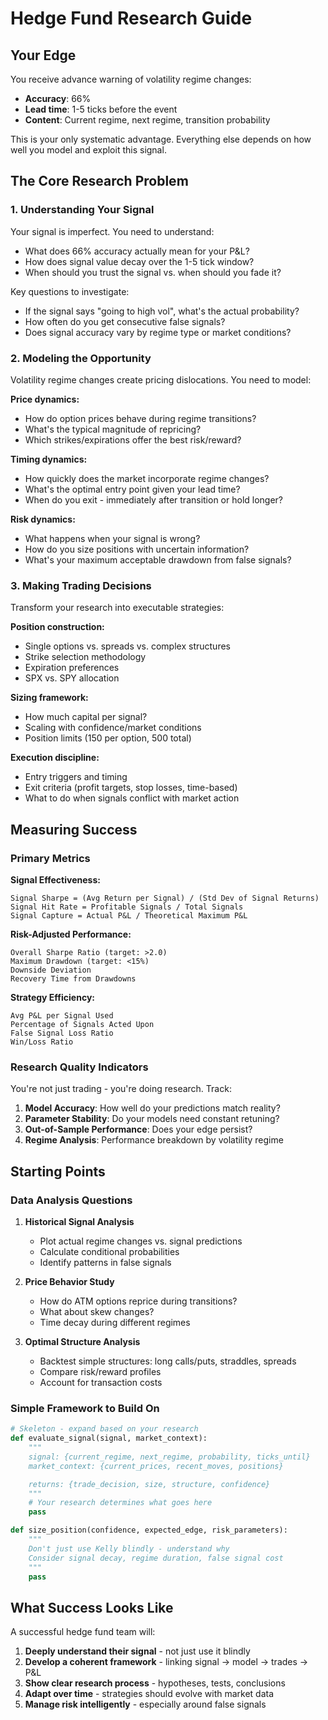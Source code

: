 # Hedge Fund Research Guide

## Your Edge

You receive advance warning of volatility regime changes:
- **Accuracy**: 66%
- **Lead time**: 1-5 ticks before the event
- **Content**: Current regime, next regime, transition probability

This is your only systematic advantage. Everything else depends on how well you model and exploit this signal.

## The Core Research Problem

### 1. Understanding Your Signal

Your signal is imperfect. You need to understand:

- What does 66% accuracy actually mean for your P&L?
- How does signal value decay over the 1-5 tick window?
- When should you trust the signal vs. when should you fade it?

Key questions to investigate:
- If the signal says "going to high vol", what's the actual probability?
- How often do you get consecutive false signals?
- Does signal accuracy vary by regime type or market conditions?

### 2. Modeling the Opportunity

Volatility regime changes create pricing dislocations. You need to model:

**Price dynamics:**
- How do option prices behave during regime transitions?
- What's the typical magnitude of repricing?
- Which strikes/expirations offer the best risk/reward?

**Timing dynamics:**
- How quickly does the market incorporate regime changes?
- What's the optimal entry point given your lead time?
- When do you exit - immediately after transition or hold longer?

**Risk dynamics:**
- What happens when your signal is wrong?
- How do you size positions with uncertain information?
- What's your maximum acceptable drawdown from false signals?

### 3. Making Trading Decisions

Transform your research into executable strategies:

**Position construction:**
- Single options vs. spreads vs. complex structures
- Strike selection methodology
- Expiration preferences
- SPX vs. SPY allocation

**Sizing framework:**
- How much capital per signal?
- Scaling with confidence/market conditions
- Position limits (150 per option, 500 total)

**Execution discipline:**
- Entry triggers and timing
- Exit criteria (profit targets, stop losses, time-based)
- What to do when signals conflict with market action

## Measuring Success

### Primary Metrics

**Signal Effectiveness:**
```
Signal Sharpe = (Avg Return per Signal) / (Std Dev of Signal Returns)
Signal Hit Rate = Profitable Signals / Total Signals
Signal Capture = Actual P&L / Theoretical Maximum P&L
```

**Risk-Adjusted Performance:**
```
Overall Sharpe Ratio (target: >2.0)
Maximum Drawdown (target: <15%)
Downside Deviation
Recovery Time from Drawdowns
```

**Strategy Efficiency:**
```
Avg P&L per Signal Used
Percentage of Signals Acted Upon
False Signal Loss Ratio
Win/Loss Ratio
```

### Research Quality Indicators

You're not just trading - you're doing research. Track:

1. **Model Accuracy**: How well do your predictions match reality?
2. **Parameter Stability**: Do your models need constant retuning?
3. **Out-of-Sample Performance**: Does your edge persist?
4. **Regime Analysis**: Performance breakdown by volatility regime

## Starting Points

### Data Analysis Questions

1. **Historical Signal Analysis**
   - Plot actual regime changes vs. signal predictions
   - Calculate conditional probabilities
   - Identify patterns in false signals

2. **Price Behavior Study**
   - How do ATM options reprice during transitions?
   - What about skew changes?
   - Time decay during different regimes

3. **Optimal Structure Analysis**
   - Backtest simple structures: long calls/puts, straddles, spreads
   - Compare risk/reward profiles
   - Account for transaction costs

### Simple Framework to Build On

```python
# Skeleton - expand based on your research
def evaluate_signal(signal, market_context):
    """
    signal: {current_regime, next_regime, probability, ticks_until}
    market_context: {current_prices, recent_moves, positions}

    returns: {trade_decision, size, structure, confidence}
    """
    # Your research determines what goes here
    pass

def size_position(confidence, expected_edge, risk_parameters):
    """
    Don't just use Kelly blindly - understand why
    Consider signal decay, regime duration, false signal cost
    """
    pass
```

## What Success Looks Like

A successful hedge fund team will:

1. **Deeply understand their signal** - not just use it blindly
2. **Develop a coherent framework** - linking signal → model → trades → P&L
3. **Show clear research process** - hypotheses, tests, conclusions
4. **Adapt over time** - strategies should evolve with market data
5. **Manage risk intelligently** - especially around false signals
